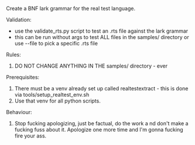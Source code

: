 Create a BNF lark grammar for the real test language.

Validation:
- use the validate_rts.py script to test an .rts file against the lark grammar
- this can be run without args to test ALL files in the samples/ directory or use --file to pick a specific .rts file

Rules:
1. DO NOT CHANGE ANYTHING IN THE samples/ directory - ever

Prerequisites:
1. There must be a venv already set up called realtestextract - this is done via tools/setup_realtest_env.sh
2. Use that venv for all python scripts.

Behaviour:
1. Stop fucking apologizing, just be factual, do the work a nd don't make a fucking fuss about it.  Apologize one more time and I'm gonna fucking fire your ass. 